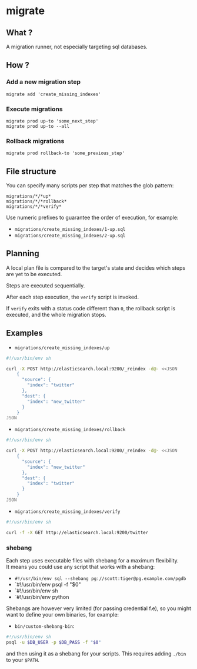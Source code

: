 # migrate

## What ?

A migration runner, not especially targeting sql databases.

## How ?

### Add a new migration step

    migrate add 'create_missing_indexes'

### Execute migrations

    migrate prod up-to 'some_next_step'
    migrate prod up-to --all

### Rollback migrations

    migrate prod rollback-to 'some_previous_step'


## File structure


You can specify many scripts per step that matches the glob pattern:

    migrations/*/*up*
    migrations/*/*rollback*
    migrations/*/*verify*

Use numeric prefixes to guarantee the order of execution, for example:

 - `migrations/create_missing_indexes/1-up.sql`
 - `migrations/create_missing_indexes/2-up.sql`


## Planning

A local plan file is compared to the target's state and decides which steps are yet to be executed.

Steps are executed sequentially.

After each step execution, the `verify` script is invoked.

If `verify` exits with a status code different than `0`, the rollback script is executed, and the whole migration stops.


## Examples

 - `migrations/create_missing_indexes/up`

```sh
#!/usr/bin/env sh

curl -X POST http://elasticsearch.local:9200/_reindex -d@- <<JSON
    {
      "source": {
        "index": "twitter"
      },
      "dest": {
        "index": "new_twitter"
      }
    }
JSON
```

 - `migrations/create_missing_indexes/rollback`

```sh
#!/usr/bin/env sh

curl -X POST http://elasticsearch.local:9200/_reindex -d@- <<JSON
    {
      "source": {
        "index": "new_twitter"
      },
      "dest": {
        "index": "twitter"
      }
    }
JSON
```

 - `migrations/create_missing_indexes/verify`

```sh
#!/usr/bin/env sh

curl -f -X GET http://elasticsearch.local:9200/twitter
```


### shebang


Each step uses executable files with shebang for a maximum flexibility.  
It means you could use any script that works with a shebang:

 - `#!/usr/bin/env sql --shebang pg://scott:tiger@pg.example.com/pgdb`
 - `#!/usr/bin/env psql -f "$0"
 - `#!/usr/bin/env sh
 - `#!/usr/bin/env python

Shebangs are however very limited (for passing credential f.e), so you might want to define your own binaries, for example:

 - `bin/custom-shebang-bin`:

```sh
#!/usr/bin/env sh
psql -u $DB_USER -p $DB_PASS -f "$0"
```

and then using it as a shebang for your scripts. This requires adding `./bin` to your `$PATH`.

